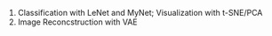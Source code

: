 1. Classification with LeNet and MyNet; Visualization with t-SNE/PCA
2. Image Reconcstruction with VAE

